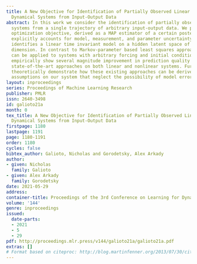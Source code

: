 ```yaml
---
title: A New Objective for Identification of Partially Observed Linear Time-Invariant
  Dynamical Systems from Input-Output Data
abstract: In this work we consider the identification of partially observed dynamical
  systems from a single trajectory of arbitrary input-output data. We propose a new
  optimization objective, derived as a MAP estimator of a certain posterior, that
  explicitly accounts for model, measurement, and parameter uncertainty. This algorithm
  identifies a linear time invariant model on a hidden latent space of pre-specified
  dimension. In contrast to Markov-parameter based least squares approaches, our algorithm
  can be applied to systems with arbitrary forcing and initial conditions, and we
  empirically show several magnitude improvement in prediction quality compared to
  state-of-the-art approaches on both linear and nonlinear systems. Furthermore, we
  theoretically demonstrate how these existing approaches can be derived from simplifying
  assumptions on our system that neglect the possibility of model errors.
layout: inproceedings
series: Proceedings of Machine Learning Research
publisher: PMLR
issn: 2640-3498
id: galioto21a
month: 0
tex_title: A New Objective for Identification of Partially Observed Linear Time-Invariant
  Dynamical Systems from Input-Output Data
firstpage: 1180
lastpage: 1191
page: 1180-1191
order: 1180
cycles: false
bibtex_author: Galioto, Nicholas and Gorodetsky, Alex Arkady
author:
- given: Nicholas
  family: Galioto
- given: Alex Arkady
  family: Gorodetsky
date: 2021-05-29
address:
container-title: Proceedings of the 3rd Conference on Learning for Dynamics and Control
volume: '144'
genre: inproceedings
issued:
  date-parts:
  - 2021
  - 5
  - 29
pdf: http://proceedings.mlr.press/v144/galioto21a/galioto21a.pdf
extras: []
# Format based on citeproc: http://blog.martinfenner.org/2013/07/30/citeproc-yaml-for-bibliographies/
---
```

